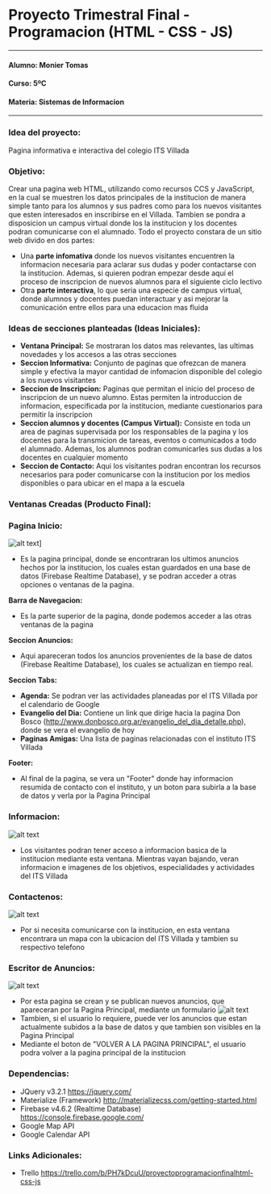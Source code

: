 # **Proyecto Trimestral Final - Programacion (HTML - CSS - JS)**
---
#### **Alumno:** Monier Tomas
#### **Curso:** 5ºC
#### **Materia:** Sistemas de Informacion

---

### **Idea del proyecto:** 
Pagina informativa e interactiva del colegio ITS Villada

### **Objetivo:**
Crear una pagina web HTML, utilizando como recursos CCS y JavaScript, en la cual se
muestren los datos principales de la institucion de manera simple tanto para los alumnos y sus
padres como para los nuevos visitantes que esten interesados en inscribirse en el Villada. Tambien
se pondra a disposicion un campus virtual donde los la institucion y los docentes podran
comunicarse con el alumnado.
Todo el proyecto constara de un sitio web divido en dos partes:
- Una **parte infomativa** donde los nuevos visitantes encuentren la informacion necesaria para
aclarar sus dudas y poder contactarse con la institucion. Ademas, si quieren podran empezar
desde aquí el proceso de inscripcion de nuevos alumnos para el siguiente ciclo lectivo
- Otra **parte interactiva**, lo que seria una especie de campus virtual, donde alumnos y
docentes puedan interactuar y asi mejorar la comunicación entre ellos para una educacion
mas fluida

### **Ideas de secciones planteadas (Ideas Iniciales):**
- **Ventana Principal:**  Se mostraran los datos mas relevantes, las ultimas novedades y los accesos a las otras secciones
- **Seccion Informativa:** Conjunto de paginas que ofrezcan de manera simple y efectiva la mayor cantidad de infomacion disponible del colegio a los nuevos visitantes
- **Seccion de Inscripcion:** Paginas que permitan el inicio del proceso de inscripcion de un nuevo alumno. Estas permiten la introduccion de informacion, especificada por la institucion, mediante cuestionarios para permitir la inscripcion
- **Seccion alumnos y docentes (Campus Virtual):** Consiste en toda un area de paginas supervisada por los responsables de la pagina y los docentes para la transmicion de tareas, eventos o comunicados a todo el alumnado. Ademas, los alumnos podran comunicarles sus dudas a los docentes en cualquier momento
- **Seccion de Contacto:** Aqui los visitantes podran encontran los recursos necesarios para poder comunicarse con la institucion por los medios disponibles o para ubicar en el mapa a la escuela

### **Ventanas Creadas (Producto Final):**
### **Pagina Inicio:**
![alt text](src/img/Pagina_Inicio.png "Pagina Principal")]
- Es la pagina principal, donde se encontraran los ultimos anuncios hechos por la institucion, los cuales estan guardados en una base de datos (Firebase Realtime Database), y se podran acceder a otras opciones o ventanas de la pagina. 

**Barra de Navegacion:**
- Es la parte superior de la pagina, donde podemos acceder a las otras ventanas de la pagina

**Seccion Anuncios:**
- Aqui apareceran todos los anuncios provenientes de la base de datos (Firebase Realtime Database), los cuales se actualizan en tiempo real.

**Seccion Tabs:**
- **Agenda:** Se podran ver las actividades planeadas por el ITS Villada por el calendario de Google
- **Evangelio del Dia:** Contiene un link que dirige hacia la pagina Don Bosco (http://www.donbosco.org.ar/evangelio_del_dia_detalle.php), donde se vera el evangelio de hoy
- **Paginas Amigas:** Una lista de paginas relacionadas con el instituto ITS Villada

**Footer:**
- Al final de la pagina, se vera un "Footer" donde hay informacion resumida de contacto con el instituto, y un boton para subirla a la base de datos y verla por la Pagina Principal

### **Informacion:**
![alt text](src/img/Informacion.png "Informacion")
- Los visitantes podran tener acceso a informacion basica de la institucion mediante esta ventana. Mientras vayan bajando, veran informacion e imagenes de los objetivos, especialidades y actividades del ITS Villada

### **Contactenos:**
![alt text](src/img/Contactenos.png "Contactenos")
- Por si necesita comunicarse con la institucion, en esta ventana encontrara un mapa con la ubicacion del ITS Villada y tambien su respectivo telefono

### **Escritor de Anuncios:**
![alt text](src/img/Escritor_de_Anuncios_1.png "Escritor de Anuncios")
- Por esta pagina se crean y se publican nuevos anuncios, que apareceran por la Pagina Principal, mediante un formulario
![alt text](src/img/Escritor_de_Anuncios_2.png "Escritor de Anuncios")
- Tambien, si el usuario lo requiere, puede ver los anuncios que estan actualmente subidos a la base de datos y que tambien son visibles en la Pagina Principal
- Mediante el boton de "VOLVER A LA PAGINA PRINCIPAL", el usuario podra volver a la pagina principal de la institucion

### **Dependencias:**
- JQuery v3.2.1 
https://jquery.com/
- Materialize (Framework)
http://materializecss.com/getting-started.html
- Firebase v4.6.2 (Realtime Database)
https://console.firebase.google.com/
- Google Map API
- Google Calendar API

### **Links Adicionales:**
- Trello
https://trello.com/b/PH7kDcuU/proyectoprogramacionfinalhtml-css-js
